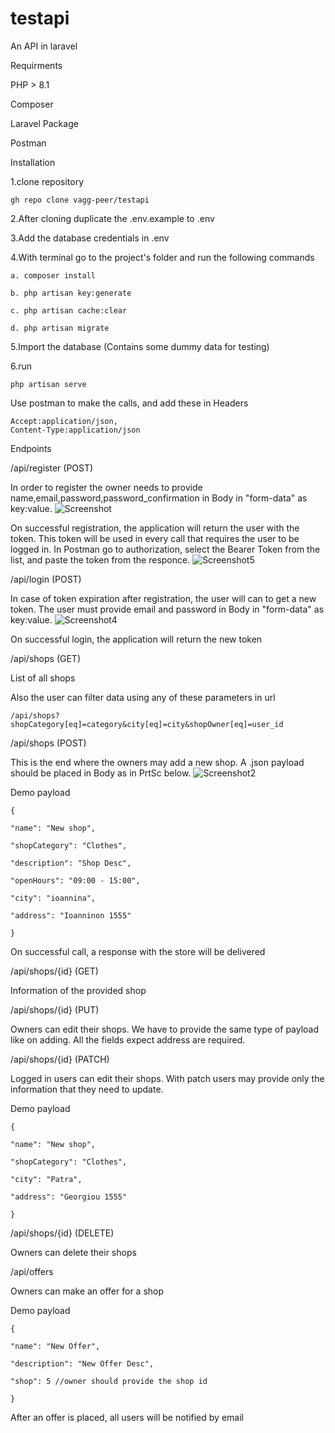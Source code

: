 # testapi
An API in laravel

Requirments

PHP > 8.1

Composer

Laravel Package

Postman



Installation


1.clone repository

    gh repo clone vagg-peer/testapi


2.After cloning duplicate the .env.example to .env


3.Add the database credentials in .env


4.With terminal go to the project's folder and run the following commands

    a. composer install
    
    b. php artisan key:generate  
    
    c. php artisan cache:clear
    
    d. php artisan migrate
    


5.Import the database (Contains some dummy data for testing)

6.run

    php artisan serve


Use postman to make the calls, and add these in Headers
    
    Accept:application/json,
    Content-Type:application/json



Endpoints

/api/register (POST)

In order to register the owner needs to provide name,email,password,password_confirmation in Body in "form-data" as key:value. 
![Screenshot](https://github.com/vagg-peer/testapi/assets/58305936/10ecf2e9-a335-460a-8259-30ca85746a97)


On successful registration, the application will return the user with the token. This token will be used in every call that requires the user to be logged in.
In Postman go to authorization, select the Bearer Token from the list, and paste the token from the responce.
![Screenshot5](https://github.com/vagg-peer/testapi/assets/58305936/97138f31-da55-4bbf-9a60-1a31dd3c70de)



/api/login (POST)

In case of token expiration after registration, the user will can to get a new token.
The user must provide email and password in Body in "form-data" as key:value.
![Screenshot4](https://github.com/vagg-peer/testapi/assets/58305936/ecbf99fa-5eb6-4831-8427-beea27f37558)



On successful login, the application will return the new token




/api/shops (GET)

List of all shops

Also the user can filter data using any of these parameters in url

    /api/shops?shopCategory[eq]=category&city[eq]=city&shopOwner[eq]=user_id

/api/shops (POST)

This is the end where the owners may add a new shop. A .json payload should be placed in Body as in PrtSc below.
![Screenshot2](https://github.com/vagg-peer/testapi/assets/58305936/9b1b8148-b67c-444d-b1bc-79b3969d2c6e)

Demo payload

    {
    
    "name": "New shop",
    
    "shopCategory": "Clothes",
    
    "description": "Shop Desc",
    
    "openHours": "09:00 - 15:00",
    
    "city": "ioannina",
    
    "address": "Ioanninon 1555"
    
    }


On successful call, a response with the store will be delivered



/api/shops/{id} (GET)

Information of the provided shop


/api/shops/{id} (PUT)

Owners can edit their shops. We have to provide the same type of payload like on adding. All the fields expect address are required.


/api/shops/{id} (PATCH)

Logged in users can edit their shops. With patch users may provide only the information that they need to update.

Demo payload

    {
    
    "name": "New shop",
    
    "shopCategory": "Clothes",
    
    "city": "Patra",
    
    "address": "Georgiou 1555"
    
    }


/api/shops/{id} (DELETE)

Owners can delete their shops

/api/offers

Owners can make an offer for a shop

Demo payload

    {
    
    "name": "New Offer",
    
    "description": "New Offer Desc",
    
    "shop": 5 //owner should provide the shop id
    
    }

After an offer is placed, all users will be notified by email

    

